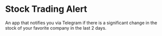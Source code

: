 # Stock Trading Alert

An app that notifies you via Telegram if there is a significant change in the 
stock of your favorite company in the last 2 days.